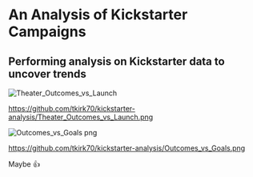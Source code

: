 # An Analysis of Kickstarter Campaigns
## Performing analysis on Kickstarter data to uncover trends
![Theater_Outcomes_vs_Launch](https://user-images.githubusercontent.com/46324081/143794358-d32ed46e-eeae-4163-a7d8-6480c35fd607.png)

 
 
https://github.com/tkirk70/kickstarter-analysis/Theater_Outcomes_vs_Launch.png

![Outcomes_vs_Goals png](https://user-images.githubusercontent.com/46324081/143794433-8f0330ee-dbcd-4786-a966-5aa9189e87ff.png)


https://github.com/tkirk70/kickstarter-analysis/Outcomes_vs_Goals.png

Maybe :+1:
